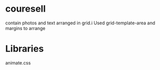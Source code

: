 # couresell
contain photos and text arranged in grid.i Used grid-template-area and margins to arrange
# Libraries 
animate.css


